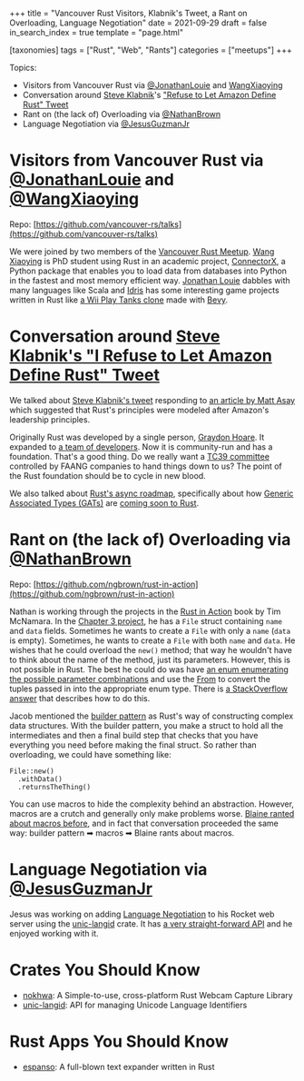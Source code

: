 +++
title = "Vancouver Rust Visitors, Klabnik's Tweet, a Rant on Overloading, Language Negotiation"
date = 2021-09-29
draft = false
in_search_index = true
template = "page.html"

[taxonomies]
tags = ["Rust", "Web", "Rants"]
categories = ["meetups"]
+++

Topics:

- Visitors from Vancouver Rust via [@JonathanLouie](https://github.com/jonathanrlouie) and [WangXiaoying](https://github.com/wangxiaoying)
- Conversation around [Steve Klabnik](https://steveklabnik.com/)'s ["Refuse to Let Amazon Define Rust" Tweet](https://twitter.com/steveklabnik/status/1437441118745071617)
- Rant on (the lack of) Overloading via [@NathanBrown](https://github.com/ngbrown)
- Language Negotiation via [@JesusGuzmanJr](https://github.com/JesusGuzmanJr)

<!-- more -->

# Visitors from Vancouver Rust via [@JonathanLouie](https://github.com/jonathanrlouie) and [@WangXiaoying](https://github.com/wangxiaoying)

Repo: [https://github.com/vancouver-rs/talks](https://github.com/vancouver-rs/talks)

We were joined by two members of the [Vancouver Rust Meetup](https://www.meetup.com/Vancouver-Rust). [Wang Xiaoying](https://github.com/wangxiaoying) is PhD student using Rust in an academic project, [ConnectorX](https://github.com/sfu-db/connector-x), a Python package that enables you to load data from databases into Python in the fastest and most memory efficient way. [Jonathan Louie](https://github.com/jonathanrlouie) dabbles with many languages like Scala and [Idris](https://www.idris-lang.org/) has some interesting game projects written in Rust like [a Wii Play Tanks clone](https://github.com/jonathanrlouie/tanks) made with [Bevy](https://bevyengine.org/).

# Conversation around [Steve Klabnik's "I Refuse to Let Amazon Define Rust" Tweet](https://twitter.com/steveklabnik/status/1437441118745071617)

We talked about [Steve Klabnik's tweet](https://twitter.com/steveklabnik/status/1437441118745071617) responding to [an article by Matt Asay](https://www.infoworld.com/article/3633002/the-future-of-rust.html) which suggested that Rust's principles were modeled after Amazon's leadership principles.

Originally Rust was developed by a single person, [Graydon Hoare](https://github.com/graydon). It expanded to [a team of developers](https://github.com/rust-lang/team). Now it is community-run and has a foundation. That's a good thing. Do we really want a [TC39 committee](https://tc39.es/) controlled by FAANG companies to hand things down to us? The point of the Rust foundation should be to cycle in new blood.

We also talked about [Rust's async roadmap](https://rust-lang.github.io/wg-async-foundations/vision/roadmap.html), specifically about how [Generic Associated Types (GATs)](https://github.com/rust-lang/rfcs/blob/master/text/1598-generic_associated_types.md) are [coming soon to Rust](https://github.com/rust-lang/generic-associated-types-initiative).

# Rant on (the lack of) Overloading via [@NathanBrown](https://github.com/ngbrown)

Repo: [https://github.com/ngbrown/rust-in-action](https://github.com/ngbrown/rust-in-action)

Nathan is working through the projects in the [Rust in Action](https://www.manning.com/books/rust-in-action) book by Tim McNamara. In the [Chapter 3 project](https://github.com/ngbrown/rust-in-action/tree/master/ch3-not-quite-file), he has a `File` struct containing `name` and `data` fields. Sometimes he wants to create a `File` with only a `name` (`data` is empty). Sometimes, he wants to create a `File` with both `name` and `data`. He wishes that he could overload the `new()` method; that way he wouldn't have to think about the name of the method, just its parameters. However, this is not possible in Rust. The best he could do was have [an enum enumerating the possible parameter combinations](https://github.com/ngbrown/rust-in-action/compare/88d0a060...866c06dd#diff-99615b9c1723d1818911ecb89a2ee4d07e6248defffeaea663894534e2b8fd7eR14-R17) and use the [From<T>](https://doc.rust-lang.org/std/convert/trait.From.html) to convert the tuples passed in into the appropriate enum type. There is [a StackOverflow answer](https://stackoverflow.com/a/67064869/25182) that describes how to do this.

Jacob mentioned the [builder pattern](https://doc.rust-lang.org/1.0.0/style/ownership/builders.html) as Rust's way of constructing complex data structures. With the builder pattern, you make a struct to hold all the intermediates and then a final build step that checks that you have everything you need before making the final struct. So rather than overloading, we could have something like:

```
File::new()
  .withData()
  .returnsTheThing()
```

You can use macros to hide the complexity behind an abstraction. However, macros are a crutch and generally only make problems worse. [Blaine ranted about macros before](https://azdevs.github.io/desert-rustaceans/2020-09-30/), and in fact that conversation proceeded the same way: builder pattern ➡ macros ➡ Blaine rants about macros.

# Language Negotiation via [@JesusGuzmanJr](https://github.com/JesusGuzmanJr)

Jesus was working on adding [Language Negotiation](https://www.w3.org/International/questions/qa-when-lang-neg) to his Rocket web server using the [unic-langid](https://crates.io/crates/unic-langid) crate. It has [a very straight-forward API](https://docs.rs/unic-langid/0.9.0/unic_langid/) and he enjoyed working with it.

# Crates You Should Know

- [nokhwa](https://crates.io/crates/nokhwa): A Simple-to-use, cross-platform Rust Webcam Capture Library
- [unic-langid](https://crates.io/crates/unic-langid): API for managing Unicode Language Identifiers

# Rust Apps You Should Know

- [espanso](https://espanso.org/): A full-blown text expander written in Rust
